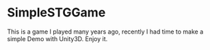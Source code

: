 # SimpleSTGGame

This is a game I played many years ago, recently I had time to make a simple Demo with Unity3D.
Enjoy it.
